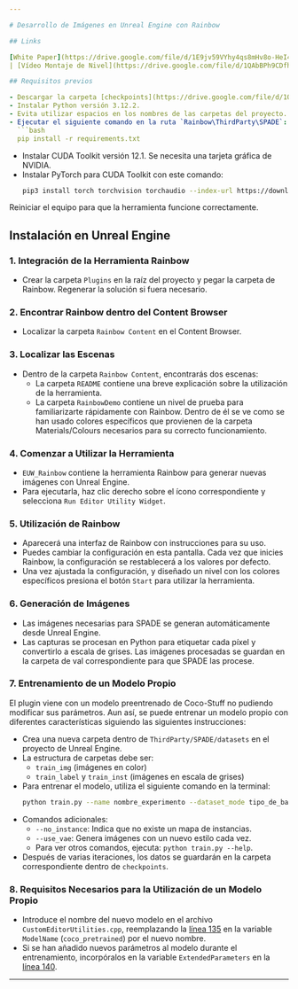 ```yaml
---

# Desarrollo de Imágenes en Unreal Engine con Rainbow

## Links

[White Paper](https://drive.google.com/file/d/1E9jv59VYhy4qs8mHv8o-HeI4r1JOpu1U/view?usp=sharing)
| [Vídeo Montaje de Nivel](https://drive.google.com/file/d/1QAbBPh9CDfhfyvENhxLZtvx63t0MB06s/view?usp=sharing)

## Requisitos previos

- Descargar la carpeta [checkpoints](https://drive.google.com/file/d/1Okuu0E1V8kQvh3qahbdzmERG39Q8rOhP/view?usp=sharing), descomprimirla y colocarla en la ruta `Rainbow\ThirdParty\SPADE`
- Instalar Python versión 3.12.2.
- Evita utilizar espacios en los nombres de las carpetas del proyecto.
- Ejecutar el siguiente comando en la ruta `Rainbow\ThirdParty\SPADE`:
  ```bash
  pip install -r requirements.txt
  ```
- Instalar CUDA Toolkit versión 12.1. Se necesita una tarjeta gráfica de NVIDIA.
- Instalar PyTorch para CUDA Toolkit con este comando:
  ```bash
  pip3 install torch torchvision torchaudio --index-url https://download.pytorch.org/whl/cu121
  ```
Reiniciar el equipo para que la herramienta funcione correctamente.

## Instalación en Unreal Engine

### 1. Integración de la Herramienta Rainbow

- Crear la carpeta `Plugins` en la raíz del proyecto y pegar la carpeta de Rainbow. Regenerar la solución si fuera necesario.

### 2. Encontrar Rainbow dentro del Content Browser

- Localizar la carpeta `Rainbow Content` en el Content Browser.

### 3. Localizar las Escenas

- Dentro de la carpeta `Rainbow Content`, encontrarás dos escenas:
  - La carpeta `README` contiene una breve explicación sobre la utilización de la herramienta.
  - La carpeta `RainbowDemo` contiene un nivel de prueba para familiarizarte rápidamente con Rainbow. Dentro de él se ve como se han usado colores específicos que provienen de la carpeta Materials/Colours necesarios para su correcto funcionamiento.

### 4. Comenzar a Utilizar la Herramienta

- `EUW_Rainbow` contiene la herramienta Rainbow para generar nuevas imágenes con Unreal Engine.
- Para ejecutarla, haz clic derecho sobre el ícono correspondiente y selecciona `Run Editor Utility Widget`.

### 5. Utilización de Rainbow

- Aparecerá una interfaz de Rainbow con instrucciones para su uso.
- Puedes cambiar la configuración en esta pantalla. Cada vez que inicies Rainbow, la configuración se restablecerá a los valores por defecto.
- Una vez ajustada la configuración, y diseñado un nivel con los colores específicos presiona el botón `Start` para utilizar la herramienta.

### 6. Generación de Imágenes

- Las imágenes necesarias para SPADE se generan automáticamente desde Unreal Engine.
- Las capturas se procesan en Python para etiquetar cada píxel y convertirlo a escala de grises. Las imágenes procesadas se guardan en la carpeta de val correspondiente para que SPADE las procese.

### 7. Entrenamiento de un Modelo Propio
El plugin viene con un modelo preentrenado de Coco-Stuff no pudiendo modificar sus parámetros. Aun así, se puede entrenar un modelo propio con diferentes características siguiendo las siguientes instrucciones:
- Crea una nueva carpeta dentro de `ThirdParty/SPADE/datasets` en el proyecto de Unreal Engine.
- La estructura de carpetas debe ser:
  - `train_img` (imágenes en color)
  - `train_label` y `train_inst` (imágenes en escala de grises)
- Para entrenar el modelo, utiliza el siguiente comando en la terminal:
  ```bash
  python train.py --name nombre_experimento --dataset_mode tipo_de_base_de_datos --dataroot datasets/nombre_carpeta_imagenes
  ```
- Comandos adicionales:
  - `--no_instance`: Indica que no existe un mapa de instancias.
  - `--use_vae`: Genera imágenes con un nuevo estilo cada vez.
  - Para ver otros comandos, ejecuta: `python train.py --help`.
- Después de varias iteraciones, los datos se guardarán en la carpeta correspondiente dentro de `checkpoints`.

### 8. Requisitos Necesarios para la Utilización de un Modelo Propio

- Introduce el nombre del nuevo modelo en el archivo `CustomEditorUtilities.cpp`, reemplazando la [línea 135](https://github.com/barreirodev/RainbowPlugin/blob/main/Rainbow/Source/RainbowEditor/Private/CustomEditorUtilities.cpp#L135) en la variable `ModelName` (`coco_pretrained`) por el nuevo nombre.
- Si se han añadido nuevos parámetros al modelo durante el entrenamiento, incorpóralos en la variable `ExtendedParameters` en la [línea 140](https://github.com/barreirodev/RainbowPlugin/blob/main/Rainbow/Source/RainbowEditor/Private/CustomEditorUtilities.cpp#L140).
  
--- 
```

